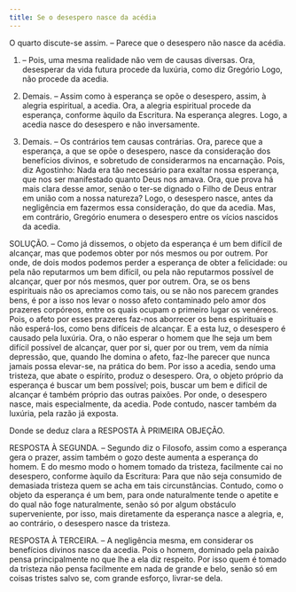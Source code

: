 ```yaml
---
title: Se o desespero nasce da acédia
---
```


O quarto discute-se assim. – Parece que o desespero não nasce da acédia.  

1. – Pois, uma mesma realidade não vem de causas diversas. Ora, desesperar da vida futura procede da luxúria, como diz Gregório Logo, não procede da acedia.  

2. Demais. – Assim como à esperança se opõe o desespero, assim, à alegria espiritual, a acedia. Ora, a alegria espiritual procede da esperança, conforme àquilo da Escritura. Na esperança alegres. Logo, a acedia nasce do desespero e não inversamente.  

3. Demais. – Os contrários tem causas contrárias. Ora, parece que a esperança, a que se opõe o desespero, nasce da consideração dos benefícios divinos, e sobretudo de considerarmos na encarnação. Pois, diz Agostinho: Nada era tão necessário para exaltar nossa esperança, que nos ser manifestado quanto Deus nos amava. Ora, que prova há mais clara desse amor, senão o ter-se dignado o Filho de Deus entrar em união com a nossa natureza? Logo, o desespero nasce, antes da negligência em fazermos essa consideração, do que da acedia.  Mas, em contrário, Gregório enumera o desespero entre os vícios nascidos da acedia.  

SOLUÇÃO. – Como já dissemos, o objeto da esperança é um bem difícil de alcançar, mas que podemos obter por nós mesmos ou por outrem. Por onde, de dois modos podemos perder a esperança de obter a felicidade: ou pela não reputarmos um bem difícil, ou pela não reputarmos possível de alcançar, quer por nós mesmos, quer por outrem. Ora, se os bens espirituais não os apreciamos como tais, ou se não nos parecem grandes bens, é por a isso nos levar o nosso afeto contaminado pelo amor dos prazeres corpóreos, entre os quais ocupam o primeiro lugar os venéreos. Pois, o afeto por esses prazeres faz-nos aborrecer os bens espirituais e não esperá-los, como bens difíceis de alcançar. E a esta luz, o desespero é causado pela luxúria. Ora, o não esperar o homem que lhe seja um bem difícil possível de alcançar, quer por si, quer por ou trem, vem da nímia depressão, que, quando lhe domina o afeto, faz-lhe parecer que nunca jamais possa elevar-se, na prática do bem. Por isso a acedia, sendo uma tristeza, que abate o espírito, produz o desespero. Ora, o objeto próprio da esperança é buscar um bem possível; pois, buscar um bem e difícil de alcançar é também próprio das outras paixões. Por onde, o desespero nasce, mais especialmente, da acedia. Pode contudo, nascer também da luxúria, pela razão já exposta.  

Donde se deduz clara a RESPOSTA À PRIMEIRA OBJEÇÃO.  

RESPOSTA À SEGUNDA. – Segundo diz o Filosofo, assim como a esperança gera o prazer, assim também o gozo deste aumenta a esperança do homem. E do mesmo modo o homem tomado da tristeza, facilmente cai no desespero, conforme àquilo da Escritura: Para que não seja consumido de demasiada tristeza quem se acha em tais circunstâncias. Contudo, como o objeto da esperança é um bem, para onde naturalmente tende o apetite e do qual não foge naturalmente, senão só por algum obstáculo superveniente, por isso, mais diretamente da esperança nasce a alegria, e, ao contrário, o desespero nasce da tristeza. 

RESPOSTA À TERCEIRA. – A negligência mesma, em considerar os benefícios divinos nasce da acedia. Pois o homem, dominado pela paixão pensa principalmente no que lhe a ela diz respeito. Por isso quem é tomado da tristeza não pensa facilmente em nada de grande e belo, senão só em coisas tristes salvo se, com grande esforço, livrar-se dela.